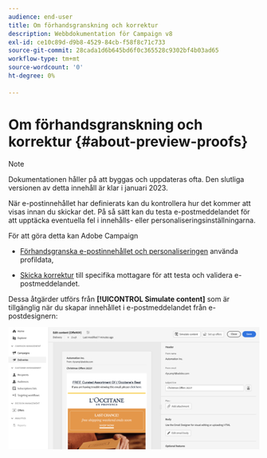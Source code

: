 ```yaml
---
audience: end-user
title: Om förhandsgranskning och korrektur
description: Webbdokumentation för Campaign v8
exl-id: ce10c89d-d9b8-4529-84cb-f58f8c71c733
source-git-commit: 28cada1d6b645bd6f0c365528c9302bf4b03ad65
workflow-type: tm+mt
source-wordcount: '0'
ht-degree: 0%

---
```


# Om förhandsgranskning och korrektur {#about-preview-proofs}

>[!NOTE]
>
>Dokumentationen håller på att byggas och uppdateras ofta. Den slutliga versionen av detta innehåll är klar i januari 2023.

När e-postinnehållet har definierats kan du kontrollera hur det kommer att visas innan du skickar det. På så sätt kan du testa e-postmeddelandet för att upptäcka eventuella fel i innehålls- eller personaliseringsinställningarna.

För att göra detta kan Adobe Campaign

* [Förhandsgranska e-postinnehållet och personaliseringen](#preview) använda profildata,

<!--* [Check the email rendering](#rendering) in popular desktop, mobile and web-based clients,-->
* [Skicka korrektur](#send-proofs) till specifika mottagare för att testa och validera e-postmeddelandet.

Dessa åtgärder utförs från **[!UICONTROL Simulate content]** som är tillgänglig när du skapar innehållet i e-postmeddelandet från e-postdesignern:

![](assets/simulate.png)
